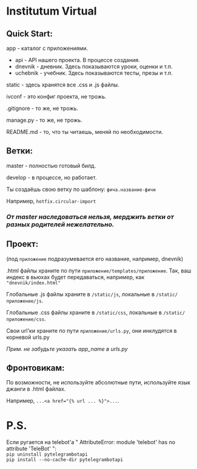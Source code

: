 # Institutum Virtual

## Quick Start:

app - каталог с приложениями.

- api - API нашего проекта. В процессе создания.
- dnevnik - дневник. Здесь показываются уроки, оценки и т.п.
- uchebnik - учебник. Здесь показываются тесты, презы и т.п.

static - здесь хранятся все .css и .js файлы.

ivconf - это конфиг проекта, не трожь.

.gitignore - то же, не трожь.

manage.py - то же, не трожь.

README.md - то, что ты читаешь, меняй по необходимости.

## Ветки:

master - полностью готовый билд.

develop - в процессе, но работает.

Ты создаёшь свою ветку по шаблону: `фича.название-фичи`

Например, `hotfix.circular-import`

### *От master наследоваться нельзя, мерджить ветки от разных родителей нежелательно.*

## Проект:

(под `приложение` подразумевается его название, например, dnevnik)

.html файлы храните по пути `приложение/templates/приложение`.
Так, ваш индекс в вьюхах будет передаваться, например, как `"dnevnik/index.html"`

Глобальные .js файлы храните в `/static/js`, локальные в `/static/приложение/js`.

Глобальные .css файлы храните в `/static/css`, локальные в `/static/приложение/css`.

Свои url'ки храните по пути `приложение/urls.py`, они инклудятся в корневой urls.py

*Прим. не забудьте указать app_name в urls.py*

## Фронтовикам:

По возможности, не используйте абсолютные пути, используйте язык джанги в .html файлах.

Например, `...<a href="{% url ... %}">...`.
# P.S.

Если ругается на telebot'а " AttributeError: module 'telebot' has no attribute 'TeleBot' ": \
`pip uninstall pytelegrambotapi` \
`pip install --no-cache-dir pytelegrambotapi`